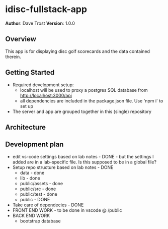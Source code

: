 # idisc-fullstack-app

**Author**: Dave Trost
**Version**: 1.0.0

## Overview

This app is for displaying disc golf scorecards and the data contained therein.

## Getting Started
<!-- What are the steps that a user must take in order to build this app on their own machine and get it running? -->
- Required development setup:
  - localhost will be used to proxy a postgres SQL database from <http://localhost:3000/api>
  - all dependencies are included in the package.json file. Use 'npm i' to set up
- The server and app are grouped together in this (single) repository

## Architecture
<!-- Provide a detailed description of the application design. What technologies (languages, libraries, etc) you're using, and any other relevant design information. -->

## Development plan

- edit vs-code settings based on lab notes - DONE - but the settings I added are in a lab-specific file. Is this supposed to be in a global file?
- Setup repo structure based on lab notes - DONE
  - data - done
  - lib - done
  - public/assets - done
  - public/src - done
  - public/test - done
  - public - DONE
- Take care of dependecies - DONE
- FRONT END WORK - to be done in vscode @ /public
- BACK END WORK
  - bootstrap database
